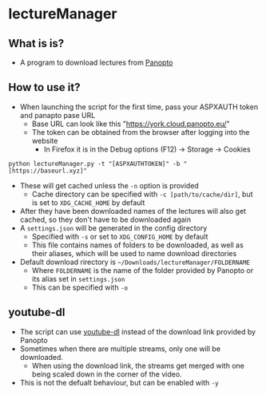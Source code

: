 # lectureManager
## What is is?
* A program to download lectures from [Panopto](https://www.panopto.com/)

## How to use it?
* When launching the script for the first time, pass your ASPXAUTH token and panapto pase URL
  * Base URL can look like this "https://york.cloud.panopto.eu/"
  * The token can be obtained from the browser after logging into the website
    * In Firefox it is in the Debug options (F12) -> Storage -> Cookies
```
python lectureManager.py -t "[ASPXAUTHTOKEN]" -b "[https://baseurl.xyz]"
```
* These will get cached unless the `-n` option is provided
  * Cache directory can be specified with `-c [path/to/cache/dir]`, but is set to `XDG_CACHE_HOME` by default
* After they have been downloaded names of the lectures will also get cached, so they don't have to be downloaded again
* A `settings.json` will be generated in the config directory
  * Specified with `-s` or set to `XDG_CONFIG_HOME` by default
  * This file contains names of folders to be downloaded, as well as their aliases, which will be used to name download directories
* Default download rirectory is `~/Downloads/lectureManager/FOLDERNAME`
  * Where `FOLDERNAME` is the name of the folder provided by Panopto or its alias set in `settings.json`
  * This can be specified with `-o`
  
  
## youtube-dl
* The script can use [youtube-dl](https://youtube-dl.org/) instead of the download link provided by Panopto
* Sometimes when there are multiple streams, only one will be downloaded.
  * When using the download link, the streams get merged with one being scaled down in the corner of the video.
* This is not the defualt behaviour, but can be enabled with `-y`
